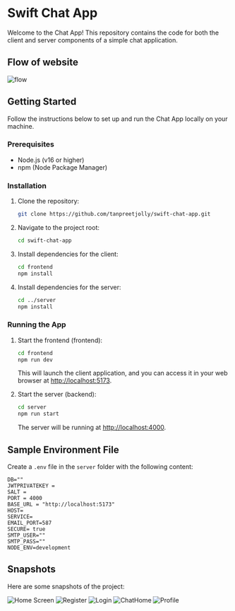 # Swift Chat App

Welcome to the Chat App! This repository contains the code for both the client and server components of a simple chat application.

## Flow of website

![flow](https://i.imgur.com/trbch64.png)

## Getting Started

Follow the instructions below to set up and run the Chat App locally on your machine.

### Prerequisites

- Node.js (v16 or higher)
- npm (Node Package Manager)

### Installation

1. Clone the repository:

    ```bash
    git clone https://github.com/tanpreetjolly/swift-chat-app.git
    ```

2. Navigate to the project root:

    ```bash
    cd swift-chat-app
    ```

3. Install dependencies for the client:

    ```bash
    cd frontend
    npm install
    ```

4. Install dependencies for the server:

    ```bash
    cd ../server
    npm install
    ```

### Running the App

1. Start the frontend (frontend):

    ```bash
    cd frontend
    npm run dev
    ```

   This will launch the client application, and you can access it in your web browser at [http://localhost:5173](http://localhost:5173).

2. Start the server (backend):

    ```bash
    cd server
    npm run start
    ```

   The server will be running at [http://localhost:4000](http://localhost:4000).


## Sample Environment File 

Create a `.env` file in the `server` folder with the following content:

```env
DB=""
JWTPRIVATEKEY = 
SALT = 
PORT = 4000
BASE_URL = "http://localhost:5173"
HOST=
SERVICE=
EMAIL_PORT=587
SECURE= true
SMTP_USER=""
SMTP_PASS=""
NODE_ENV=development
```

## Snapshots

Here are some snapshots of the project:

![Home Screen](https://i.imgur.com/9XRw4t1.png)
![Register](https://i.imgur.com/TLMvdqS.png)
![Login](https://i.imgur.com/PctNDG5.png)
![ChatHome](https://i.imgur.com/8a6Ruhu.png)
![Profile](https://i.imgur.com/ji1hlOz.png)


